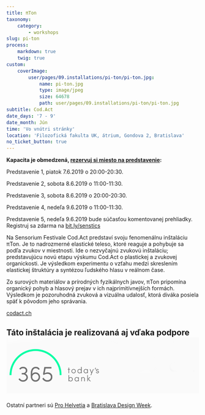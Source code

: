 ```yaml
---
title: πTon
taxonomy:
    category:
        - workshops
slug: pi-ton
process:
    markdown: true
    twig: true
custom:
    coverImage:
        user/pages/09.installations/pi-ton/pi-ton.jpg:
            name: pi-ton.jpg
            type: image/jpeg
            size: 64678
            path: user/pages/09.installations/pi-ton/pi-ton.jpg
subtitle: Cod.Act
date_days: '7 - 9'
date_month: Jún
time: 'Vo vnútri stránky'
location: 'Filozofická fakulta UK, átrium, Gondova 2, Bratislava'
no_ticket_button: true
---
```


**Kapacita je obmedzená, [rezervuj si miesto na predstavenie](https://forms.gle/6CornPEVj7VdQUwU6):**



Predstavenie 1, piatok 7.6.2019 o 20:00-20:30.


Predstavenie 2, sobota 8.6.2019 o 11:00-11:30.

Predstavenie 3, sobota 8.6.2019 o 20:00-20:30.


Predstavenie 4, nedeľa 9.6.2019 o 11:00-11:30.

Predstavenie 5, nedeľa 9.6.2019 bude súčasťou komentovanej prehliadky. Registruj sa zdarma na [bit.ly/senstics](bit.ly/senstics)


Na Sensorium Festivale Cod.Act predstaví svoju fenomenálnu inštaláciu πTon. Je to nadrozmerné elastické teleso, ktoré reaguje a pohybuje sa podľa zvukov v miestnosti. Ide o nezvyčajnú zvukovú inštaláciu; predstavujúcu novú etapu výskumu Cod.Act o plastickej a zvukovej organickosti. Je výsledkom experimentu o vzťahu medzi skreslením elastickej štruktúry a syntézou ľudského hlasu v reálnom čase.

Zo surových materiálov a prírodných fyzikálnych javov, πTon pripomína organický pohyb a hlasový prejav v ich najprimitívnejších formách. Výsledkom je pozoruhodná zvuková a vizuálna udalosť, ktorá diváka posiela späť k pôvodom jeho správania.

[codact.ch](https://codact.ch/works/%CF%80ton-2/)

## Táto inštalácia je realizovaná aj vďaka podpore[![](sensorium_logo.png)](https://365.bank/)

Ostatní partneri sú [Pro Helvetia](https://prohelvetia.ch/) a [Bratislava Design Week](http://www.bratislavadesignweek.sk/).